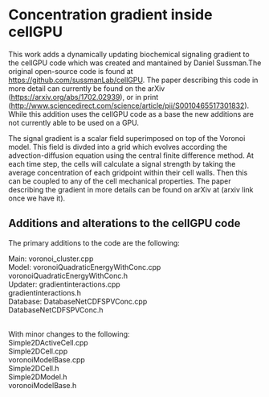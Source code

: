 # Concentration gradient inside cellGPU

This work adds a dynamically updating biochemical signaling gradient to the cellGPU code
which was created and mantained by Daniel Sussman.The original open-source code is found 
at https://github.com/sussmanLab/cellGPU. The paper describing this code in more detail 
can currently be found on the arXiv (https://arxiv.org/abs/1702.02939), or in print 
(http://www.sciencedirect.com/science/article/pii/S0010465517301832). While this addition
uses the cellGPU code as a base the new additions are not currently able to be used on a GPU.

The signal gradient is a scalar field superimposed on top of the Voronoi model. This field
is divded into a grid which evolves according the advection-diffusion equation using 
the central finite difference method. At each time step, the cells will calculate a signal 
strength by taking the average concentration of each gridpoint within their cell walls. Then
this can be coupled to any of the cell mechanical properties. The paper describing the gradient
in more details can be found on arXiv at (arxiv link once we have it). 

## Additions and alterations to the cellGPU code
The primary additions to the code are the following:

Main: voronoi_cluster.cpp  <br />
Model: voronoiQuadraticEnergyWithConc.cpp  <br />
  voronoiQuadraticEnergyWithConc.h  <br />
Updater:  gradientinteractions.cpp  <br />
  gradientinteractions.h  <br />
Database: DatabaseNetCDFSPVConc.cpp  <br />
  DatabaseNetCDFSPVConc.h
                
<br />                
With minor changes to the following:  <br />
Simple2DActiveCell.cpp  <br />
Simple2DCell.cpp  <br />
voronoiModelBase.cpp  <br />
Simple2DCell.h  <br />
Simple2DModel.h  <br />
voronoiModelBase.h  <br />


